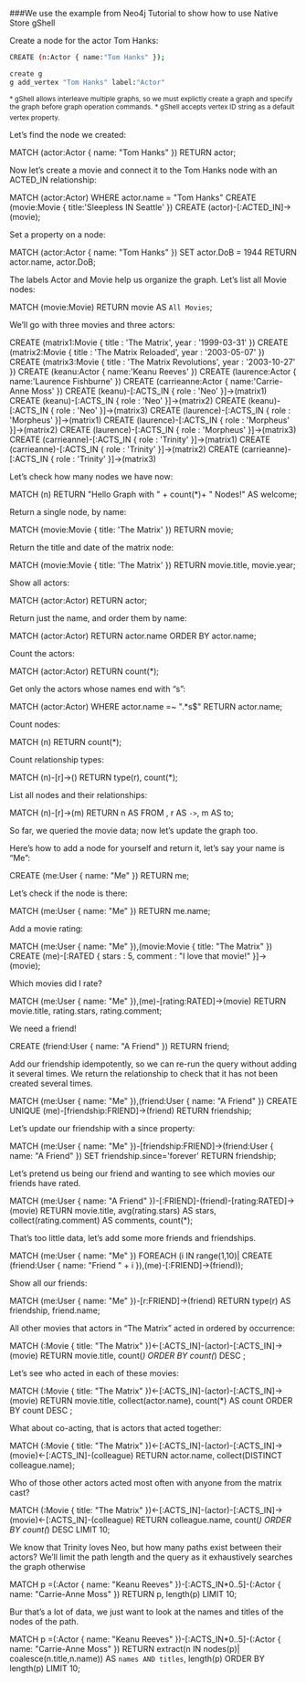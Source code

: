 ###We use the example from Neo4j Tutorial to show how to use Native Store gShell

Create a node for the actor Tom Hanks:

```bash
CREATE (n:Actor { name:"Tom Hanks" });
````

```bash
create g
g add_vertex "Tom Hanks" label:"Actor"
````
<sup>* gShell allows interleave multiple graphs, so we must explictly create a graph and specify the graph before graph operation commands.</sup> 
<sup>* gShell accepts vertex ID string as a default vertex property.</sup>

Let’s find the node we created:

MATCH (actor:Actor { name: "Tom Hanks" })
RETURN actor;

Now let’s create a movie and connect it to the Tom Hanks node with an ACTED_IN relationship:

MATCH (actor:Actor)
WHERE actor.name = "Tom Hanks"
CREATE (movie:Movie { title:'Sleepless IN Seattle' })
CREATE (actor)-[:ACTED_IN]->(movie);

Set a property on a node:

MATCH (actor:Actor { name: "Tom Hanks" })
SET actor.DoB = 1944
RETURN actor.name, actor.DoB;

The labels Actor and Movie help us organize the graph. Let’s list all Movie nodes:

MATCH (movie:Movie)
RETURN movie AS `All Movies`;

We’ll go with three movies and three actors:

CREATE (matrix1:Movie { title : 'The Matrix', year : '1999-03-31' })
CREATE (matrix2:Movie { title : 'The Matrix Reloaded', year : '2003-05-07' })
CREATE (matrix3:Movie { title : 'The Matrix Revolutions', year : '2003-10-27' })
CREATE (keanu:Actor { name:'Keanu Reeves' })
CREATE (laurence:Actor { name:'Laurence Fishburne' })
CREATE (carrieanne:Actor { name:'Carrie-Anne Moss' })
CREATE (keanu)-[:ACTS_IN { role : 'Neo' }]->(matrix1)
CREATE (keanu)-[:ACTS_IN { role : 'Neo' }]->(matrix2)
CREATE (keanu)-[:ACTS_IN { role : 'Neo' }]->(matrix3)
CREATE (laurence)-[:ACTS_IN { role : 'Morpheus' }]->(matrix1)
CREATE (laurence)-[:ACTS_IN { role : 'Morpheus' }]->(matrix2)
CREATE (laurence)-[:ACTS_IN { role : 'Morpheus' }]->(matrix3)
CREATE (carrieanne)-[:ACTS_IN { role : 'Trinity' }]->(matrix1)
CREATE (carrieanne)-[:ACTS_IN { role : 'Trinity' }]->(matrix2)
CREATE (carrieanne)-[:ACTS_IN { role : 'Trinity' }]->(matrix3)


Let’s check how many nodes we have now:

MATCH (n)
RETURN "Hello Graph with " + count(*)+ " Nodes!" AS welcome;

Return a single node, by name:

MATCH (movie:Movie { title: 'The Matrix' })
RETURN movie;


Return the title and date of the matrix node:

MATCH (movie:Movie { title: 'The Matrix' })
RETURN movie.title, movie.year;

Show all actors:

MATCH (actor:Actor)
RETURN actor;

Return just the name, and order them by name:

MATCH (actor:Actor)
RETURN actor.name
ORDER BY actor.name;

Count the actors:

MATCH (actor:Actor)
RETURN count(*);


Get only the actors whose names end with “s”:

MATCH (actor:Actor)
WHERE actor.name =~ ".*s$"
RETURN actor.name;


Count nodes:

MATCH (n)
RETURN count(*);

Count relationship types:

MATCH (n)-[r]->()
RETURN type(r), count(*);

List all nodes and their relationships:

MATCH (n)-[r]->(m)
RETURN n AS FROM , r AS `->`, m AS to;

So far, we queried the movie data; now let’s update the graph too.

Here’s how to add a node for yourself and return it, let’s say your name is “Me”:

CREATE (me:User { name: "Me" })
RETURN me;

Let’s check if the node is there:

MATCH (me:User { name: "Me" })
RETURN me.name;

Add a movie rating:

MATCH (me:User { name: "Me" }),(movie:Movie { title: "The Matrix" })
CREATE (me)-[:RATED { stars : 5, comment : "I love that movie!" }]->(movie);

Which movies did I rate?

MATCH (me:User { name: "Me" }),(me)-[rating:RATED]->(movie)
RETURN movie.title, rating.stars, rating.comment;

We need a friend!

CREATE (friend:User { name: "A Friend" })
RETURN friend;

Add our friendship idempotently, so we can re-run the query without adding it several times. We return the relationship to check that it has not been created several times.

MATCH (me:User { name: "Me" }),(friend:User { name: "A Friend" })
CREATE UNIQUE (me)-[friendship:FRIEND]->(friend)
RETURN friendship;

Let’s update our friendship with a since property:

MATCH (me:User { name: "Me" })-[friendship:FRIEND]->(friend:User { name: "A Friend" })
SET friendship.since='forever'
RETURN friendship;

Let’s pretend us being our friend and wanting to see which movies our friends have rated.

MATCH (me:User { name: "A Friend" })-[:FRIEND]-(friend)-[rating:RATED]->(movie)
RETURN movie.title, avg(rating.stars) AS stars, collect(rating.comment) AS comments, count(*);

That’s too little data, let’s add some more friends and friendships.

MATCH (me:User { name: "Me" })
FOREACH (i IN range(1,10)| CREATE (friend:User { name: "Friend " + i }),(me)-[:FRIEND]->(friend));

Show all our friends:

MATCH (me:User { name: "Me" })-[r:FRIEND]->(friend)
RETURN type(r) AS friendship, friend.name;

All other movies that actors in “The Matrix” acted in ordered by occurrence:

MATCH (:Movie { title: "The Matrix" })<-[:ACTS_IN]-(actor)-[:ACTS_IN]->(movie)
RETURN movie.title, count(*)
ORDER BY count(*) DESC ;

Let’s see who acted in each of these movies:

MATCH (:Movie { title: "The Matrix" })<-[:ACTS_IN]-(actor)-[:ACTS_IN]->(movie)
RETURN movie.title, collect(actor.name), count(*) AS count
ORDER BY count DESC ;

What about co-acting, that is actors that acted together:

MATCH (:Movie { title: "The Matrix"
  })<-[:ACTS_IN]-(actor)-[:ACTS_IN]->(movie)<-[:ACTS_IN]-(colleague)
RETURN actor.name, collect(DISTINCT colleague.name);

Who of those other actors acted most often with anyone from the matrix cast?

MATCH (:Movie { title: "The Matrix"
  })<-[:ACTS_IN]-(actor)-[:ACTS_IN]->(movie)<-[:ACTS_IN]-(colleague)
RETURN colleague.name, count(*)
ORDER BY count(*) DESC LIMIT 10;

We know that Trinity loves Neo, but how many paths exist between their actors? We’ll limit the path length and the query as it exhaustively searches the graph otherwise

MATCH p =(:Actor { name: "Keanu Reeves" })-[:ACTS_IN*0..5]-(:Actor { name: "Carrie-Anne Moss" })
RETURN p, length(p)
LIMIT 10;

Bur that’s a lot of data, we just want to look at the names and titles of the nodes of the path.

MATCH p =(:Actor { name: "Keanu Reeves" })-[:ACTS_IN*0..5]-(:Actor { name: "Carrie-Anne Moss" })
RETURN extract(n IN nodes(p)| coalesce(n.title,n.name)) AS `names AND titles`, length(p)
ORDER BY length(p)
LIMIT 10;

